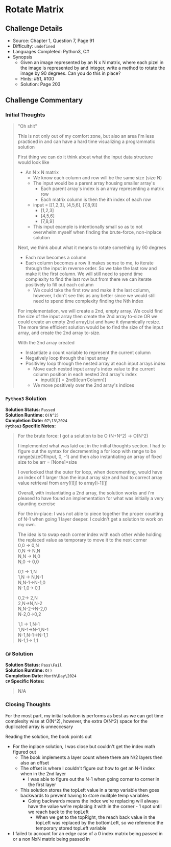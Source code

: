 # Rotate Matrix

## Challenge Details

- Source: Chapter 1, Question 7, Page 91
- Difficulty: `undefined`
- Languages Completed: Python3, C#
- Synopsis
  - Given an image represented by an N x N matrix, where each pizel in the image is represented by and integer, write a method to rotate the image by 90 degrees. Can you do this in place?
  - Hints: #51, #100
  - Solution: Page 203

## Challenge Commentary

### Initial Thoughts

> "Oh shit"
>
> This is not only out of my comfort zone, but also an area i'm less practiced in and can have a hard time visualizing a programmatic solution
>
> First thing we can do it think about what the input data structure would look like
>
> - An N x N matrix
>   - We know each column and row will be the same size (size N)
>   - The input would be a parent array housing smaller array's
>     - Each parent array's index is an array representing a matrix row
>     - Each matrix column is then the ith index of each row
>   - input = [[1,2,3], [4,5,6], [7,8,9]]
>     - [1,2,3]
>     - [4,5,6]
>     - [7,8,9]
>   - This input example is intentionally small so as to not overwhelm myself when finding the brute-force, non-inplace solution
>
> Next, we think about what it means to rotate something by 90 degrees
> 
> - Each row becomes a column
> - Each column becomes a row
> It makes sense to me, to iterate through the input in reverse order. So we take the last row and make it the first column. We will still need to spend time complexity to find the last row but from there we can iterate positively to fill out each column
>   - We could take the first row and make it the last column, however, I don't see this as any better since we would still need to spend time complexity finding the Nth index
>
> For implementation, we will create a 2nd, empty array. We could find the size of the input array then create the 2nd array to-size OR we could create an empty 2nd arrayList and have it dynamically resize. The more time efficient solution would be to find the size of the input array, and create the 2nd array to-size.
>
> With the 2nd array created
>
> - Instantiate a count variable to represent the current column
> - Negatively loop through the input array
> - Positivley loop through the nested array at each input arrays index
>   - Move each nested input array's index value to the current column position in each nested 2nd array's index
>     - input[i[j]] = 2nd[i[currColumn]]
>   - We move positively over the 2nd array's indices
> 
### `Python3` Solution

**Solution Status:** `Passed`\
**Solution Runtime:** `O(N^2)`\
**Completion Date:** `07\13\2024`\
**`Python3` Specific Notes:**
> For the brute force: I got a solution to be O (N+N^2) -> O(N^2)
>
> I implemented what was laid out in the initial thoughts section. I had to figure out the syntax for decrementing a for loop with range to be range(sizeOfInput, 0, -1) and then also instantiating an array of fixed size to be arr = [None]*size
>
> I overlooked that the outer for loop, when decrementing, would have an index of 1 larger than the input array size and had to correct array value retrieval from arry[i][j] to array[i-1][j]
>
> Overall, with instantiating a 2nd array, the solution works and i'm pleased to have found an implementation for what was initially a very daunting exercise
>
> For the in-place: I was not able to piece together the proper counting of N-1 when going 1 layer deeper. I couldn't get a solution to work on my own. 
>
> The idea is to swap each corner index with each other while holding the replaced value as temporary to move it to the next corner\
> 0,0 -> 0,N\
> 0,N -> N,N\
> N,N -> N,0\
> N,0 -> 0,0
> 
> 0,1 -> 1,N\
> 1,N -> N,N-1\
> N,N-1->N-1,0\
> N-1,0-> 0,1
> 
> 0,2-> 2,N\
> 2,N->N,N-2\
> N,N-2->N-2,0\
> N-2,0->0,2
> 
> 1,1 -> 1,N-1\
> 1,N-1->N-1,N-1\
> N-1,N-1->N-1,1\
> N-1,1-> 1,1

### `C#` Solution

**Solution Status:** `Pass\Fail`\
**Solution Runtime:** `O()`\
**Completion Date:** `Month\Day\2024`\
**`C#` Specific Notes:**
> N/A

### Closing Thoughts

For the most part, my initial solution is performs as best as we can get time complexity wise at O(N^2), however, the extra O(N^2) space for the duplicated array is unneccesary

Reading the solution, the book points out

- For the inplace solution, I was close but couldn't get the index math figured out
  - The book implements a layer count where there are N/2 layers then also an offset
  - The offset is where I couldn't figure out how to get an N-1 index when in the 2nd layer
    - I was able to figure out the N-1 when going corner to corner in the first layer
  - This solution stores the topLeft value in a temp variable then goes backwards to prevent having to store mulitple temp variables
    - Going backwards means the index we're replacing will always have the value we're replacing it with in the corner - 1 spot until we reach back to the topLeft
      - When we get to the topRight, the reach back value in the topLeft  was replaced by the bottomLeft, so we reference the temporary stored topLeft variable 
- I failed to account for an edge case of a 0 index matrix being passed in or a non NxN matrix being passed in
